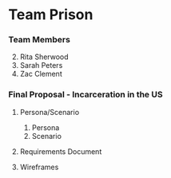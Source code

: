 # Team Prison

### Team Members
2. Rita Sherwood
1. Sarah Peters
2. Zac Clement

### Final Proposal - Incarceration in the US
1. Persona/Scenario
    1. Persona
    2. Scenario
2. Requirements Document

3. Wireframes






